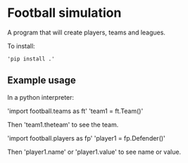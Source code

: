 
# Football simulation

A program that will create players, teams and leagues.  

To install:  

    'pip install .'  

## Example usage  

In a python interpreter:  

'import football.teams as ft'
'team1 = ft.Team()'  

Then 'team1.theteam' to see the team.  

'import football.players as fp'
'player1 = fp.Defender()'  

Then 'player1.name' or 'player1.value' to see name or value.



